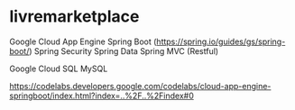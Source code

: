 # livremarketplace

Google Cloud App Engine
 Spring Boot (https://spring.io/guides/gs/spring-boot/)
 Spring Security
 Spring Data
 Spring MVC (Restful)

Google Cloud SQL 
  MySQL

https://codelabs.developers.google.com/codelabs/cloud-app-engine-springboot/index.html?index=..%2F..%2Findex#0

